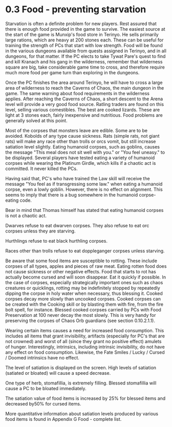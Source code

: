 # 0.3 Food - preventing starvation

Starvation is often a definite problem for new players. Rest assured that there is enough food provided in the game to survive. The easiest source at the start of the game is Munxip's food store in Terinyo. He sells primarily large rations, which are heavy at 200 stones each. These can be useful for training the strength of PCs that start with low strength. Food will be found in the various dungeons available from quests assigned in Terinyo, and in all dungeons, for that matter. If the PC elects to take Tywat Pare's quest to find and kill Kranach and his gang in the wilderness, remember that wilderness square are big, take considerable game time to cross, and therefore require much more food per game turn than exploring in the dungeons.

Once the PC finishes the area around Terinyo, he will have to cross a large area of wilderness to reach the Caverns of Chaos, the main dungeon in the game. The same warning about food requirements in the wilderness applies. After reaching the Caverns of Chaos, a short descent to the Arena level will provide a very good food source. Ratling traders are found on this level, selling various comestibles. The best are cooked lizards. These are light at 3 stones each, fairly inexpensive and nutritious. Food problems are generally solved at this point.

Most of the corpses that monsters leave are edible. Some are to be avoided. Kobolds of any type cause sickness. Rats (simple rats, not giant rats) will make any race other than trolls or orcs vomit, but still increase satiation level slightly. Eating humanoid corpses, such as goblins, causes the message "This meal does not sit well with you." or "You feel uneasy." to be displayed. Several players have tested eating a variety of humanoid corpses while wearing the Platinum Girdle, which kills if a chaotic act is committed. It never killed the PCs.

Having said that, PC's who have trained the Law skill will receive the message "You feel as if transgressing some law." when eating a humanoid corpse, even a lowly goblin. However, there is no effect on alignment. This seems to imply that there is a bug somewhere in the humanoid corpse-eating code.

Bear in mind that Thomas himself has stated that eating humanoid corpses is not a chaotic act.

Dwarves refuse to eat dwarven corpses. They also refuse to eat orc corpses unless they are starving. 

Hurthlings refuse to eat black hurthling corpses.

Races other than trolls refuse to eat doppleganger corpses unless starving.

Be aware that some food items are susceptible to rotting. These include corpses of all types, apples and pieces of raw meat. Eating rotten food does not cause sickness or other negative effects. Food that starts to rot has actually become cursed and will soon disappear. Eat it quickly if possible. In the case of corpses, especially strategically important ones such as chaos creatures or quicklings, rotting may be indefinitely stopped by repeatedly dipping the corpse in holy water when necessary, thus blessing it. Cooked corpses decay more slowly than uncooked corpses. Cooked corpses can be created with the Cooking skill or by blasting them with fire, from the fire bolt spell, for instance. Blessed cooked corpses carried by PCs with Food Preservation at 100 never decay the most slowly. This is very handy for preserving the corpses of Chaos Orb guardians (see section 0.10.2.1.1).

Wearing certain items causes a need for increased food consumption.  This includes all items that grant invisibility, artifacts (especially for PC's that are not crowned) and worst of all (since they grant no positive effect) amulets of hunger.  Interestingly, intrinsics, including intrinsic invisibility, do not have any effect on food consumption.  Likewise, the Fate Smiles / Lucky / Cursed / Doomed intrinsics have no effect.

The level of satiation is displayed on the screen. High levels of satiation (satiated or bloated) will cause a speed decrease.

One type of herb, stomafillia, is extremely filling. Blessed stomafillia will cause a PC to be bloated immediately.

The satiation value of food items is increased by 25% for blessed items and decreased by50% for cursed items.

More quantitative information about satiation levels produced by various food items is found in Appendix G Food - complete list.
